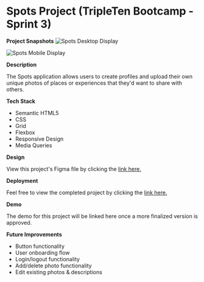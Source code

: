 # Spots Project (TripleTen Bootcamp - Sprint 3)

**Project Snapshots**
![Spots Desktop Display](https://github.com/user-attachments/assets/f2b109ca-11b5-4419-ab85-2d4b50485e3d)

![Spots Mobile Display](https://github.com/user-attachments/assets/30c447c6-268f-442f-9362-da0814faeab6)

**Description**

The Spots application allows users to create profiles and upload their own unique photos of places or experiences that they'd want to share with others.

**Tech Stack**

- Semantic HTML5
- CSS
- Grid
- Flexbox
- Responsive Design
- Media Queries

**Design**

View this project's Figma file by clicking the [link here.](https://www.figma.com/file/BBNm2bC3lj8QQMHlnqRsga/Sprint-3-Project-%E2%80%94-Spots?type=design&node-id=2%3A60&mode=design&t=afgNFybdorZO6cQo-1)

**Deployment**

Feel free to view the completed project by clicking the [link here.](https://brogers111.github.io/se_project_spots/)

**Demo**

The demo for this project will be linked here once a more finalized version is approved.

**Future Improvements**

- Button functionality
- User onboarding flow
- Login/logout functionality
- Add/delete photo functionality
- Edit existing photos & descriptions
